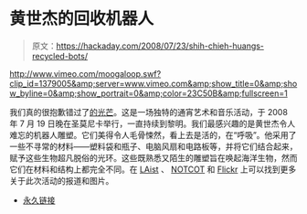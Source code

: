 # 黄世杰的回收机器人

> 原文：<https://hackaday.com/2008/07/23/shih-chieh-huangs-recycled-bots/>

  <http://www.vimeo.com/moogaloop.swf?clip_id=1379005&amp;server=www.vimeo.com&amp;show_title=0&amp;show_byline=0&amp;show_portrait=0&amp;color=23C50B&amp;fullscreen=1>

 
我们真的很抱歉错过了[的光芒](http://www.smgov.net/smarts/glow/)。这是一场独特的通宵艺术和音乐活动，于 2008 年 7 月 19 日晚在圣莫尼卡举行，一直持续到黎明。我们最感兴趣的是黄世杰令人难忘的机器人雕塑。它们美得令人毛骨悚然，看上去是活的，在“呼吸”。他采用了一些不寻常的材料——塑料袋和瓶子、电脑风扇和电路板等，并将它们结合起来，赋予这些生物超凡脱俗的光环。这些既熟悉又陌生的雕塑旨在唤起海洋生物，然而它们在材料和结构上都完全不同。在 [LAist](http://laist.com/2008/07/21/glow.php) 、 [NOTCOT](http://www.notcot.com/tag/glow) 和 [Flickr](http://flickr.com/photos/tags/glowart/) 上可以找到更多关于此次活动的报道和图片。

*   [永久链接](http://www.notcot.com/archives/2008/07/shih_chieh_huan.php)